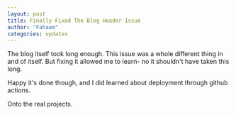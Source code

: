 ```yaml
---
layout: post
title: Finally Fixed The Blog Header Issue
author: "Fahaam"
categories: updates
---
```


The blog itself took long enough. This issue was a whole different thing in and of itself. But fixing it allowed me to learn- no it shouldn't have taken this long.

Happy it's done though, and I did learned about deployment through github actions.

Onto the real projects.


